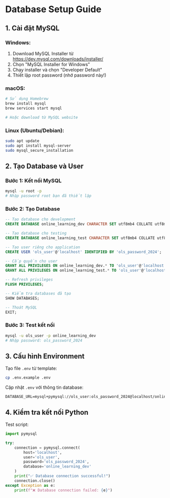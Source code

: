 # Database Setup Guide

## 1. Cài đặt MySQL

### Windows:
1. Download MySQL Installer từ https://dev.mysql.com/downloads/installer/
2. Chọn "MySQL Installer for Windows"
3. Chạy installer và chọn "Developer Default"
4. Thiết lập root password (nhớ password này!)

### macOS:
```bash
# Sử dụng Homebrew
brew install mysql
brew services start mysql

# Hoặc download từ MySQL website
```

### Linux (Ubuntu/Debian):
```bash
sudo apt update
sudo apt install mysql-server
sudo mysql_secure_installation
```

## 2. Tạo Database và User

### Bước 1: Kết nối MySQL
```bash
mysql -u root -p
# Nhập password root bạn đã thiết lập
```

### Bước 2: Tạo Database
```sql
-- Tạo database cho development
CREATE DATABASE online_learning_dev CHARACTER SET utf8mb4 COLLATE utf8mb4_unicode_ci;

-- Tạo database cho testing
CREATE DATABASE online_learning_test CHARACTER SET utf8mb4 COLLATE utf8mb4_unicode_ci;

-- Tạo user riêng cho application
CREATE USER 'ols_user'@'localhost' IDENTIFIED BY 'ols_password_2024';

-- Cấp quyền cho user
GRANT ALL PRIVILEGES ON online_learning_dev.* TO 'ols_user'@'localhost';
GRANT ALL PRIVILEGES ON online_learning_test.* TO 'ols_user'@'localhost';

-- Refresh privileges
FLUSH PRIVILEGES;

-- Kiểm tra databases đã tạo
SHOW DATABASES;

-- Thoát MySQL
EXIT;
```

### Bước 3: Test kết nối
```bash
mysql -u ols_user -p online_learning_dev
# Nhập password: ols_password_2024
```

## 3. Cấu hình Environment

Tạo file `.env` từ template:
```bash
cp .env.example .env
```

Cập nhật `.env` với thông tin database:
```
DATABASE_URL=mysql+pymysql://ols_user:ols_password_2024@localhost/online_learning_dev
```

## 4. Kiểm tra kết nối Python

Test script:
```python
import pymysql

try:
    connection = pymysql.connect(
        host='localhost',
        user='ols_user',
        password='ols_password_2024',
        database='online_learning_dev'
    )
    print("✅ Database connection successful!")
    connection.close()
except Exception as e:
    print(f"❌ Database connection failed: {e}")
```